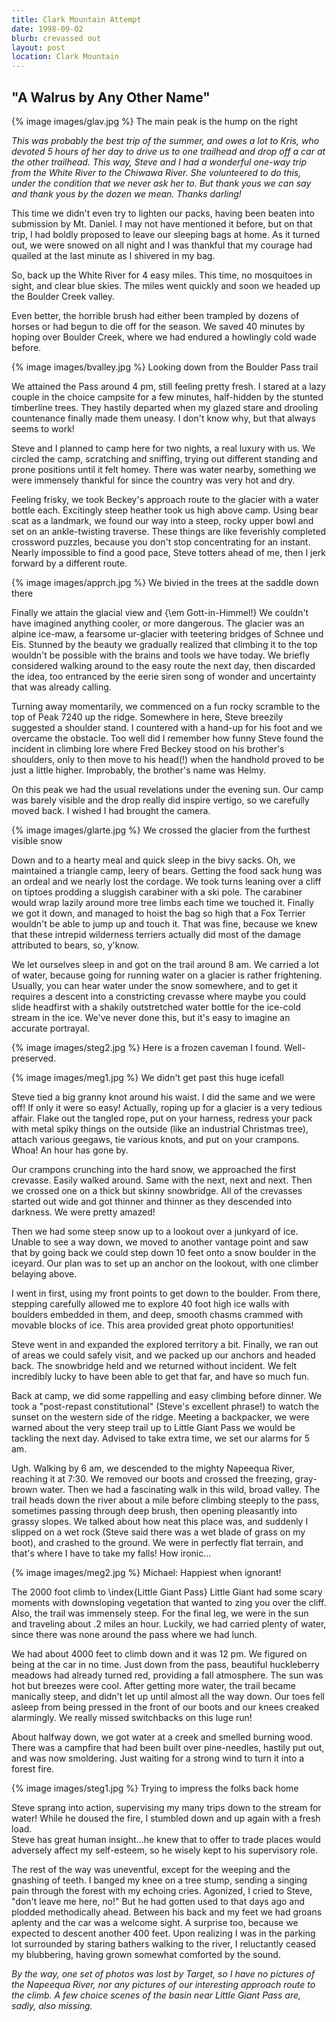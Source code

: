 ```yaml
---
title: Clark Mountain Attempt
date: 1998-09-02
blurb: crevassed out
layout: post
location: Clark Mountain
---
```


"A Walrus by Any Other Name"
-----------

{% image images/glav.jpg %}
The main peak is the hump on the right


*This was probably the best trip of the summer, and owes a lot
to Kris, who devoted 5 hours of her day to drive us to
one trailhead and drop off a car at the other trailhead.  This
way, Steve and I had a wonderful one-way trip from the White River to
the Chiwawa River.  She volunteered to do this, under the condition
that we never ask her to.  But thank yous we can say
and thank yous by the dozen we mean.  Thanks darling!*



This time we didn't even try to 
lighten our packs, having been
beaten into submission by Mt. Daniel.  I may not have mentioned
it before, but on that trip, I had boldly proposed to leave
our sleeping bags at home.  As it turned out, we were snowed
on all night and I was thankful that my courage had quailed
at the last minute as I shivered in my bag.



So, back up the White River for 4 easy miles.  This time, no mosquitoes in
sight, and clear blue skies.  The miles went quickly and soon we headed up the
Boulder Creek valley.



Even better, the horrible brush had either been trampled by
dozens of horses or had begun to die off for the season.
We saved 40 minutes by hoping over Boulder Creek, where we
had endured a howlingly cold wade before.



{% image images/bvalley.jpg %}
Looking down from the Boulder Pass trail


We attained the Pass around 4 pm, still feeling pretty fresh.  I stared at a
lazy couple in the choice campsite for a few minutes, half-hidden by the stunted
timberline trees.  They hastily departed when my glazed stare and drooling
countenance finally made them uneasy.  I don't know why, but that always seems
to work!



Steve and I planned to camp here for two nights, a real luxury
with us.  We circled the camp, scratching and sniffing, trying
out different standing and prone positions until it felt
homey.  There was water nearby, something we were immensely
thankful for since the country was very hot and dry.



Feeling frisky, we took Beckey's approach route to the glacier
with a water bottle each.  Excitingly steep heather took
us high above camp.  Using bear scat as a landmark, we found
our way into a steep, rocky upper bowl and set on an ankle-twisting
traverse.  These things are like feverishly completed crossword
puzzles, because you don't stop concentrating for an instant.
Nearly impossible to find a good pace, Steve totters ahead of
me, then I jerk forward by a different route.




{% image images/apprch.jpg %}
We bivied in the trees at the saddle down there


Finally we attain the glacial view and {\em Gott-in-Himmel!}  We couldn't
have imagined anything cooler, or more dangerous.  The glacier
was an alpine ice-maw, a fearsome ur-glacier with teetering
bridges of Schnee und Eis.  Stunned by the beauty we gradually
realized that climbing it to the top wouldn't be possible with
the brains and tools we have today.  We briefly considered
walking around to the easy route the next day, then discarded the
idea, too entranced by the eerie siren song of wonder and uncertainty
that was already calling.



Turning away momentarily, we commenced on a fun rocky scramble to
the top of Peak 7240 up the ridge.  Somewhere in here, Steve breezily
suggested a shoulder stand.  I countered with a hand-up for his
foot and we overcame the obstacle.  Too well did I remember how
funny Steve found the incident in climbing lore where Fred Beckey
stood on his brother's shoulders, only to then move to his head(!)
when the handhold proved to be just a little higher.  Improbably,
the brother's name was Helmy.



On this peak we had the usual revelations under the evening sun.
Our camp was barely visible and the drop really did inspire
vertigo, so we carefully moved back.  I wished I had brought
the camera.

{% image images/glarte.jpg %}
We crossed the glacier from the furthest visible snow


Down and to a hearty meal and quick sleep in the bivy sacks.
Oh, we maintained a triangle camp, leery of bears.  Getting the
food sack hung was an ordeal and we nearly lost the cordage.  We
took turns leaning over a cliff on tiptoes prodding a sluggish
carabiner with a ski pole.  The carabiner would wrap lazily around
more tree limbs each time we touched it.  Finally we got it down,
and managed to hoist the bag so high that a Fox Terrier wouldn't
be able to jump up and touch it.  That was fine, because we knew
that these intrepid wilderness terriers actually did most of the
damage attributed to bears, so, y'know.



We let ourselves sleep in and got on the trail around 8 am.  We
carried a lot of water, because going for running water on a 
glacier is rather frightening.  Usually, you can hear water
under the snow somewhere, and to get it requires a descent into
a constricting crevasse where maybe you could slide headfirst
with a shakily outstretched water bottle for the ice-cold stream
in the ice.  We've never done this, but it's easy to imagine
an accurate portrayal.  


{% image images/steg2.jpg %}
Here is a frozen caveman I found. Well-preserved.

{% image images/meg1.jpg %}
We didn't get past this huge icefall


Steve tied a big granny knot around his waist.  I did the same and
we were off!  If only it were so easy!  Actually, roping up for a
glacier is a very tedious affair.  Flake out the tangled rope, put
on your harness, redress your pack with metal spiky things on the
outside (like an industrial Christmas tree), attach various geegaws,
tie various knots, and put on your crampons.  Whoa!  An hour has
gone by.  



Our crampons crunching into the hard snow, we approached the first
crevasse.  Easily walked around.  Same with the next, next and next.
Then we crossed one on a thick but skinny snowbridge.  All of
the crevasses started out wide and got thinner and thinner as they
descended into darkness.  We were pretty amazed!



Then we had some steep snow up to a lookout over a junkyard of
ice.  Unable to see a way down, we moved to another vantage point
and saw that by going back we could step down 10 feet onto a
snow boulder in the iceyard.  Our plan was to set up an anchor on
the lookout, with one climber belaying above.



I went in first, using my front points to get down to the boulder.
From there, stepping carefully allowed me to explore 40 foot high
ice walls with boulders embedded in them, and deep, smooth chasms
crammed with movable blocks of ice.  This area provided great
photo opportunities!



Steve went in and expanded the explored territory a bit.  Finally,
we ran out of areas we could safely visit, and we packed up our
anchors and headed back.  The snowbridge held and we returned without
incident.  We felt incredibly lucky to have been able to get that
far, and have so much fun.



Back at camp, we did some rappelling and easy climbing before dinner.
We took a "post-repast constitutional" (Steve's excellent phrase!) 
to watch the sunset on the western side of the ridge.  Meeting a
backpacker, we were warned about the very steep trail up to Little
Giant Pass we would be tackling the next day.  Advised to take
extra time, we set our alarms for 5 am.




Ugh.  Walking by 6 am, we descended to the mighty Napeequa River, reaching it at
7:30.  We removed our boots and crossed the freezing, gray-brown water.  Then we
had a fascinating walk in this wild, broad valley.  The trail heads down the
river about a mile before climbing steeply to the pass, sometimes passing
through deep brush, then opening pleasantly into grassy slopes.  We talked about
how neat this place was, and suddenly I slipped on a wet rock (Steve said there
was a wet blade of grass on my boot), and crashed to the ground.  We were in
perfectly flat terrain, and that's where I have to take my falls!  How ironic...




{% image images/meg2.jpg %}
Michael: Happiest when ignorant!


The 2000 foot climb to \index{Little Giant Pass}
Little Giant had some scary moments
with downsloping vegetation that wanted to zing you over the
cliff.  Also, the trail was immensely steep.  For the final
leg, we were in the sun and traveling about .2 miles an hour.
Luckily, we had carried plenty of water, since there was none
around the pass where we had lunch.



We had about 4000 feet to climb down and it was 12 pm.  We figured
on being at the car in no time.  Just down from the pass,
beautiful huckleberry meadows had already turned red, providing
a fall atmosphere.  The sun was hot but breezes were cool.
After getting more water, the trail became manically steep,
and didn't let up until almost all the way down.  Our toes
fell asleep from being pressed in the front of our boots and
our knees creaked alarmingly.  We really missed switchbacks
on this luge run!



About halfway down, we got water at a creek and smelled burning
wood.  There was a campfire that had been built over pine-needles,
hastily put out, and was now smoldering.  Just waiting for a
strong wind to turn it into a forest fire.

{% image images/steg1.jpg %}
Trying to impress the folks back home


Steve sprang into action, supervising my many trips down to the
stream for water!  While he doused the fire, I stumbled down
and up again with a fresh load.  
Steve has great human insight...he knew that
to offer to trade places would adversely affect my self-esteem, so
he wisely kept to his supervisory role.



The rest of the way was uneventful, except for the weeping and the
gnashing of teeth.  I banged my knee on a tree stump, sending a
singing pain through the forest with my echoing cries.  Agonized, I
cried to Steve, "don't leave me here, no!"  But he had gotten used
to that days ago and plodded methodically ahead.  Between his
back and my feet we had groans aplenty and the car was a welcome
sight.  A surprise too, because we expected to descent another
400 feet.  Upon realizing I was in the parking lot surrounded by
staring bathers walking to the river, I reluctantly ceased my blubbering,
having grown somewhat comforted by the sound.



*By the way, one set of photos was lost by Target, so I have no
pictures of the Napeequa River, nor any pictures of our interesting
approach route to the climb.  A few choice scenes of the basin
near Little Giant Pass are, sadly, also missing.*


